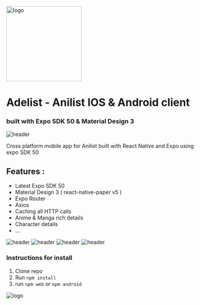 <img src="/assets/images/logo.png" alt="logo" width="200"/>

# Adelist - Anilist IOS & Android client


### built with Expo SDK 50 & Material Design 3

![header](/assets/screens/1.png)

Cross platform mobile app for Anilist built with React Native and Expo using expo SDK 50
## Features :
 - Latest Expo SDK 50
 - Material Design 3 ( react-native-paper v5 )
 - Expo Router
 - Axios
 - Caching all HTTP calls
 - Anime & Manga rich details
 - Character details
 - ...

![header](/assets/screens/2.png)
![header](/assets/screens/3.png)
![header](/assets/screens/4.png)
![header](/assets/screens/5.png)

### Instructions for install
1. Clone repo
2. Run `npm install`
3. run `npm web` or `npm android`

![logo](/assets/images/logos.svg)

